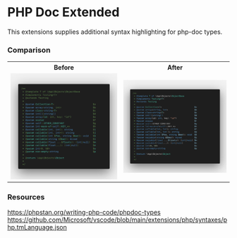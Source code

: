 # PHP Doc Extended

This extensions supplies additional syntax highlighting for php-doc types.

### Comparison

<table>
  <tr>
    <th>Before</th>
    <th>After</th>
  </tr>
  <tr>
    <td>
      <img src="./res/before.png">
    </td>
    <td>
      <img src="./res/after.png">
    </td>
  </tr>
</table>


### Resources
https://phpstan.org/writing-php-code/phpdoc-types
https://github.com/Microsoft/vscode/blob/main/extensions/php/syntaxes/php.tmLanguage.json
